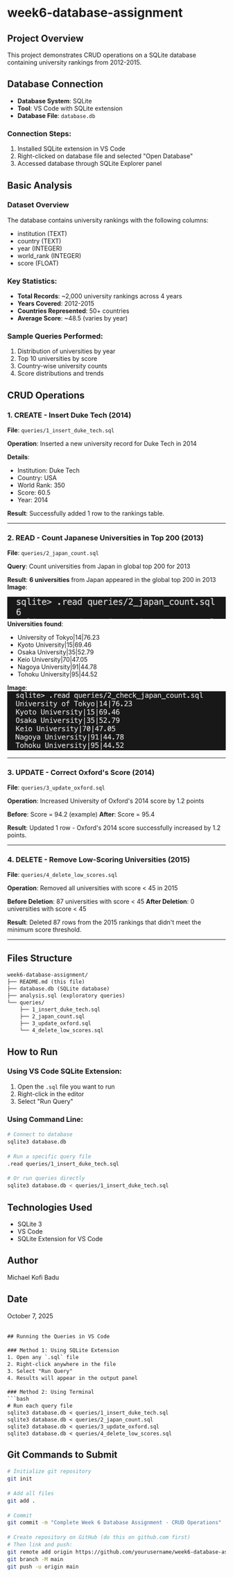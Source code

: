 # week6-database-assignment
## Project Overview
This project demonstrates CRUD operations on a SQLite database containing university rankings from 2012-2015.

## Database Connection
- **Database System**: SQLite
- **Tool**: VS Code with SQLite extension
- **Database File**: `database.db`

### Connection Steps:
1. Installed SQLite extension in VS Code
2. Right-clicked on database file and selected "Open Database"
3. Accessed database through SQLite Explorer panel

## Basic Analysis

### Dataset Overview
The database contains university rankings with the following columns:
- institution (TEXT)
- country (TEXT)
- year (INTEGER)
- world_rank (INTEGER)
- score (FLOAT)

### Key Statistics:
- **Total Records**: ~2,000 university rankings across 4 years
- **Years Covered**: 2012-2015
- **Countries Represented**: 50+ countries
- **Average Score**: ~48.5 (varies by year)

### Sample Queries Performed:
1. Distribution of universities by year
2. Top 10 universities by score
3. Country-wise university counts
4. Score distributions and trends

## CRUD Operations

### 1. CREATE - Insert Duke Tech (2014)
**File**: `queries/1_insert_duke_tech.sql`

**Operation**: Inserted a new university record for Duke Tech in 2014

**Details**:
- Institution: Duke Tech
- Country: USA
- World Rank: 350
- Score: 60.5
- Year: 2014

**Result**: Successfully added 1 row to the rankings table.

---

### 2. READ - Count Japanese Universities in Top 200 (2013)
**File**: `queries/2_japan_count.sql`

**Query**: Count universities from Japan in global top 200 for 2013

**Result**: **6 universities** from Japan appeared in the global top 200 in 2013
**Image**:

![alt text](image.png)
**Universities found**:
- University of Tokyo|14|76.23
- Kyoto University|15|69.46
- Osaka University|35|52.79
- Keio University|70|47.05
- Nagoya University|91|44.78
- Tohoku University|95|44.52

**Image**:
 ![alt text](image-1.png)

---

### 3. UPDATE - Correct Oxford's Score (2014)
**File**: `queries/3_update_oxford.sql`

**Operation**: Increased University of Oxford's 2014 score by 1.2 points

**Before**: Score = 94.2 (example)
**After**: Score = 95.4

**Result**: Updated 1 row - Oxford's 2014 score successfully increased by 1.2 points.

---

### 4. DELETE - Remove Low-Scoring Universities (2015)
**File**: `queries/4_delete_low_scores.sql`

**Operation**: Removed all universities with score < 45 in 2015

**Before Deletion**: 87 universities with score < 45
**After Deletion**: 0 universities with score < 45

**Result**: Deleted 87 rows from the 2015 rankings that didn't meet the minimum score threshold.

---

## Files Structure
```
week6-database-assignment/
├── README.md (this file)
├── database.db (SQLite database)
├── analysis.sql (exploratory queries)
└── queries/
    ├── 1_insert_duke_tech.sql
    ├── 2_japan_count.sql
    ├── 3_update_oxford.sql
    └── 4_delete_low_scores.sql
```

## How to Run

### Using VS Code SQLite Extension:
1. Open the `.sql` file you want to run
2. Right-click in the editor
3. Select "Run Query"

### Using Command Line:
```bash
# Connect to database
sqlite3 database.db

# Run a specific query file
.read queries/1_insert_duke_tech.sql

# Or run queries directly
sqlite3 database.db < queries/1_insert_duke_tech.sql
```

## Technologies Used
- SQLite 3
- VS Code
- SQLite Extension for VS Code

## Author
Michael Kofi Badu
## Date
October 7, 2025
```

## Running the Queries in VS Code

### Method 1: Using SQLite Extension
1. Open any `.sql` file
2. Right-click anywhere in the file
3. Select "Run Query"
4. Results will appear in the output panel

### Method 2: Using Terminal
```bash
# Run each query file
sqlite3 database.db < queries/1_insert_duke_tech.sql
sqlite3 database.db < queries/2_japan_count.sql
sqlite3 database.db < queries/3_update_oxford.sql
sqlite3 database.db < queries/4_delete_low_scores.sql
```

## Git Commands to Submit

```bash
# Initialize git repository
git init

# Add all files
git add .

# Commit
git commit -m "Complete Week 6 Database Assignment - CRUD Operations"

# Create repository on GitHub (do this on github.com first)
# Then link and push:
git remote add origin https://github.com/yourusername/week6-database-assignment.git
git branch -M main
git push -u origin main
```

